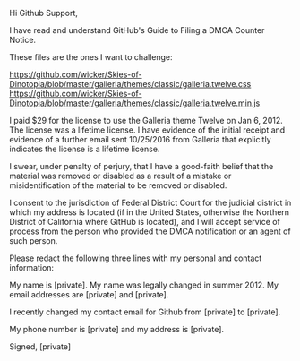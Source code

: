 Hi Github Support,

I have read and understand GitHub's Guide to Filing a DMCA Counter Notice.

These files are the ones I want to challenge:

https://github.com/wicker/Skies-of-Dinotopia/blob/master/galleria/themes/classic/galleria.twelve.css  
https://github.com/wicker/Skies-of-Dinotopia/blob/master/galleria/themes/classic/galleria.twelve.min.js

I paid $29 for the license to use the Galleria theme Twelve on Jan 6, 2012.
The license was a lifetime license. I have evidence of the
initial receipt and evidence of a further email sent 10/25/2016 from
Galleria that
explicitly indicates the license is a lifetime license.

I swear, under penalty of perjury, that I have a good-faith belief that the
material was removed or disabled as a result of a mistake or
misidentification of the material to be removed or disabled.

I consent to the jurisdiction of Federal District Court for the judicial
district in which my address is located (if in the United States, otherwise
the Northern District of California where GitHub is located), and I will
accept service of process from the person who provided the DMCA
notification or an agent of such person.

Please redact the following three lines with my personal and contact
information:

My name is [private]. My name was legally changed in summer 2012. My
email addresses are [private] and [private].

I recently changed my contact email for Github from [private] to
[private].

My phone number is [private] and my address is [private].

Signed,
[private]
